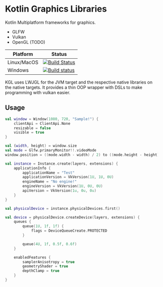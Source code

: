 # Kotlin Graphics Libraries
Kotlin Multiplatform frameworks for graphics.
- GLFW
- Vulkan
- OpenGL (TODO)

|Platform|Status|
|-----|-----|
|Linux/MacOS|[![Build Status](https://travis-ci.com/Dominaezzz/kgl.svg?branch=master)](https://travis-ci.com/Dominaezzz/kgl)|
|Windows|[![Build status](https://ci.appveyor.com/api/projects/status/github/Dominaezzz/kgl?svg=true)](https://ci.appveyor.com/project/Dominaezzz/kgl)|

KGL uses LWJGL for the JVM target and the respective native libraries on the native targets.
It provides a thin OOP wrapper with DSLs to make programming with vulkan easier.

## Usage
```kotlin
val window = Window(1080, 720, "Sample!") {
    clientApi = ClientApi.None
    resizable = false
    visible = true
}

val (width, height) = window.size
val mode = Glfw.primaryMonitor!!.videoMode
window.position = ((mode.width - width) / 2) to ((mode.height - height) / 2)

val instance = Instance.create(layers, extensions) {
    applicationInfo {
        applicationName = "Test"
        applicationVersion = VkVersion(1U, 1U, 0U)
        engineName = "No engine!"
        engineVersion = VkVersion(1U, 0U, 0U)
        apiVersion = VkVersion(1u, 0u, 0u)
    }
}

val physicalDevice = instance.physicalDevices.first()

val device = physicalDevice.createDevice(layers, extensions) {
    queues {
        queue(1U, 1f, 1f) {
            flags = DeviceQueueCreate.PROTECTED
        }

        queue(4U, 1f, 0.5f, 0.6f)
    }

    enabledFeatures {
        samplerAnisotropy = true
        geometryShader = true
        depthClamp = true
    }
}
```
